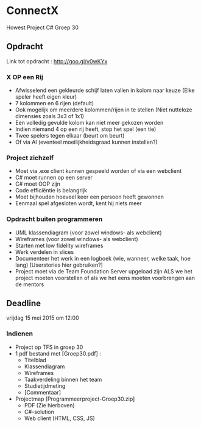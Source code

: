 # ConnectX
Howest Project C# Groep 30

## Opdracht
Link tot opdracht : http://goo.gl/v0wKYx

### X OP een Rij
- Afwisselend een gekleurde schijf laten vallen in kolom naar keuze (Elke speler heeft eigen kleur)
- 7 kolommen en 6 rijen (default)
- Ook mogelijk om meerdere kolommen/rijen in te stellen (Niet nutteloze dimensies zoals 3x3 of 1x1)
- Een volledig gevulde kolom kan niet meer gekozen worden
- Indien niemand 4 op een rij heeft, stop het spel (een tie)
- Twee spelers tegen elkaar (beurt om beurt)
- Of via AI (eventeel moeilijkheidsgraad kunnen instellen?)

### Project zichzelf
- Moet via .exe client kunnen gespeeld worden of via een webclient
- C# moet runnen op een server
- C# moet OOP zijn
- Code efficiëntie is belangrijk
- Moet bijhouden hoeveel keer een persoon heeft gewonnen
- Eenmaal spel afgesloten wordt, kent hij niets meer

### Opdracht buiten programmeren
- UML klassendiagram (voor zowel windows- als webclient)
- Wireframes (voor zowel windows- als webclient)
- Starten met low fidelity wireframes
- Werk verdelen in slices
- Documenteer het werk in een logboek (wie, wanneer, welke taak, hoe lang) [Userstories hier gebruiken?]
- Project moet via de Team Foundation Server upgeload zijn ALS we het project moeten voorstellen of als we het eens moeten voorbrengen aan de mentors





## Deadline
vrijdag 15 mei 2015 om 12:00

### Indienen
- Project op TFS in groep 30 
- 1 pdf bestand met [Groep30.pdf] :
  - Titelblad
  - Klassendiagram
  - Wireframes
  - Taakverdeling binnen het team
  - Studietijdmeting
  - [Commentaar]
- Projectmap [Programmeerproject-Groep30.zip]
  - PDF (Zie hierboven) 
  - C#-solution
  - Web client (HTML, CSS, JS)
